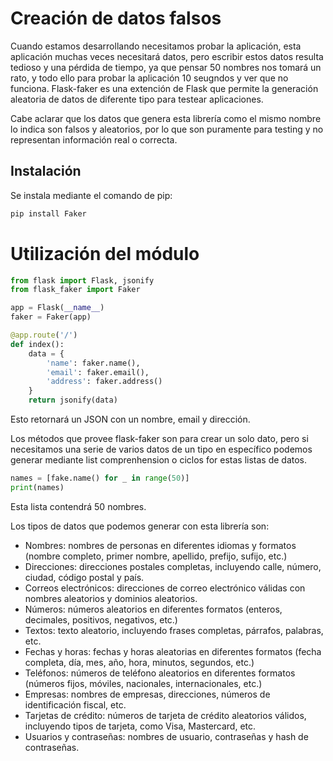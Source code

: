 # **Creación de datos falsos**

Cuando estamos desarrollando necesitamos probar la aplicación, esta aplicación muchas veces necesitará datos, pero escribir estos datos resulta tedioso y una pérdida de tiempo, ya que pensar 50 nombres nos tomará un rato, y todo ello para probar la aplicación 10 seugndos y ver que no funciona. Flask-faker es una extención de Flask que permite la generación aleatoria de datos de diferente tipo para testear aplicaciones.

Cabe aclarar que los datos que genera esta librería como el mismo nombre lo indica son falsos y aleatorios, por lo que son puramente para testing y no representan información real o correcta.

## **Instalación**

Se instala mediante el comando de pip:
```bash
pip install Faker
```

# **Utilización del módulo**

```python
from flask import Flask, jsonify
from flask_faker import Faker

app = Flask(__name__)
faker = Faker(app)

@app.route('/')
def index():
    data = {
        'name': faker.name(),
        'email': faker.email(),
        'address': faker.address()
    }
    return jsonify(data)
```

Esto retornará un JSON con un nombre, email y dirección.

Los métodos que provee flask-faker son para crear un solo dato, pero si necesitamos una serie de varios datos de un tipo en específico podemos generar mediante list comprenhension o ciclos for estas listas de datos.

```python
names = [fake.name() for _ in range(50)]
print(names)
```
Esta lista contendrá 50 nombres.

Los tipos de datos que podemos generar con esta librería son:
* Nombres: nombres de personas en diferentes idiomas y formatos (nombre completo, primer nombre, apellido, prefijo, sufijo, etc.)
* Direcciones: direcciones postales completas, incluyendo calle, número, ciudad, código postal y país.
* Correos electrónicos: direcciones de correo electrónico válidas con nombres aleatorios y dominios aleatorios.
* Números: números aleatorios en diferentes formatos (enteros, decimales, positivos, negativos, etc.)
* Textos: texto aleatorio, incluyendo frases completas, párrafos, palabras, etc.
* Fechas y horas: fechas y horas aleatorias en diferentes formatos (fecha completa, día, mes, año, hora, minutos, segundos, etc.)
* Teléfonos: números de teléfono aleatorios en diferentes formatos (números fijos, móviles, nacionales, internacionales, etc.)
* Empresas: nombres de empresas, direcciones, números de identificación fiscal, etc.
* Tarjetas de crédito: números de tarjeta de crédito aleatorios válidos, incluyendo tipos de tarjeta, como Visa, Mastercard, etc.
* Usuarios y contraseñas: nombres de usuario, contraseñas y hash de contraseñas.
